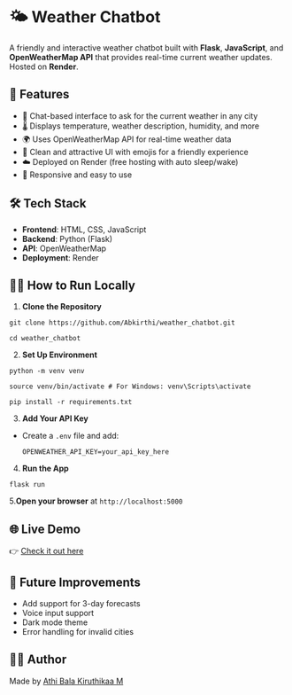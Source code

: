 # 🌤️ Weather Chatbot

A friendly and interactive weather chatbot built with **Flask**, **JavaScript**, and **OpenWeatherMap API** that provides real-time current weather updates. Hosted on **Render**.

## 🚀 Features

- 💬 Chat-based interface to ask for the current weather in any city  
- 🌡️ Displays temperature, weather description, humidity, and more  
- 🌍 Uses OpenWeatherMap API for real-time weather data  
- 🎨 Clean and attractive UI with emojis for a friendly experience  
- ☁️ Deployed on Render (free hosting with auto sleep/wake)  
- 📱 Responsive and easy to use  

## 🛠️ Tech Stack

- **Frontend**: HTML, CSS, JavaScript  
- **Backend**: Python (Flask)  
- **API**: OpenWeatherMap  
- **Deployment**: Render  

## 🧑‍💻 How to Run Locally

1. **Clone the Repository**
```
git clone https://github.com/Abkirthi/weather_chatbot.git
```
```
cd weather_chatbot
```

2. **Set Up Environment**
```
python -m venv venv
```
```
source venv/bin/activate # For Windows: venv\Scripts\activate
```
```
pip install -r requirements.txt
```

3. **Add Your API Key**
- Create a `.env` file and add:
  ```
  OPENWEATHER_API_KEY=your_api_key_here
  ```

4. **Run the App**
```
flask run
```

5.**Open your browser** at `http://localhost:5000`

## 🌐 Live Demo

👉 [Check it out here](https://weather-chatbot-1-b8nj.onrender.com/)

## 🧠 Future Improvements

- Add support for 3-day forecasts  
- Voice input support  
- Dark mode theme  
- Error handling for invalid cities  

## 🙋‍♀️ Author

Made by [Athi Bala Kiruthikaa M](https://github.com/AbKirthi)
